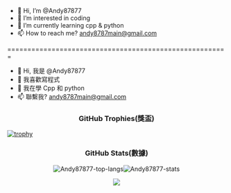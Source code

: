 - 👋 Hi, I’m @Andy87877
- 👀 I’m interested in coding
- 🌱 I’m currently learning cpp & python
- 📫 How to reach me? andy8787main@gmail.com

=======================================================

- 👋 Hi, 我是 @Andy87877
- 👀 我喜歡寫程式
- 🌱 我在學 Cpp 和 python
- 📫 聯繫我? andy8787main@gmail.com


<h3 align="center">GitHub Trophies(獎盃)</h3>

[![trophy](https://github-profile-trophy.vercel.app/?username=Andy87877&theme=onedark&column=8&margin-w=2&margin-h=2&no-frame=true)](https://github.com/ryo-ma/github-profile-trophy)

<h3 align="center">GitHub Stats(數據)</h3>

<p align="center"><img align="center" src="https://github-readme-stats.vercel.app/api/top-langs?username=Andy87877&layout=compact&langs_count=7&theme=slateorange&title_color=e3bb18&icon_color=e3bb18&bg_color=151515&border_color=323232" alt="Andy87877-top-langs" /><img align="center" src="https://github-readme-stats.vercel.app/api?username=Andy87877&show_icons=true&count_private=true&theme=slateorange&title_color=e3bb18&icon_color=e3bb18&bg_color=151515&border_color=323232" alt="Andy87877-stats" /></p>

<p align="center"><img align="center" src="https://github-readme-streak-stats.herokuapp.com/?user=Andy87877&theme=dark&ring=e3bb18&fire=e3bb18&currStreakLabel=e3bb18&border=323232%22%20alt=%22goodjack-streak-stats" /></p>

<!---
Andy87877/Andy87877 is a ✨ special ✨ repository because its `README.md` (this file) appears on your GitHub profile.
You can click the Preview link to take a look at your changes.

test 測試
--->
